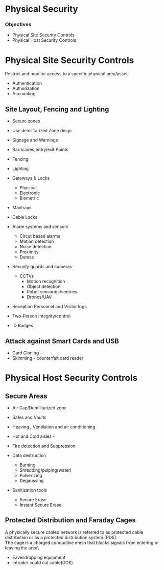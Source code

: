 # Physical Security

### Objectives
- Physical Site Security Controls
- Physical Host Security Controls

# Physical Site Security Controls
Restrict and monitor access to a specific physical area/asset

- Authentication
- Authorization
- Accounting

## Site Layout, Fencing and Lighting
- Secure zones
- Use demilitarized Zone deign
- Signage and Warnings

- Barricades,entry/exit Points
- Fencing
- Lighting

- Gateways & Locks
    - Physical
    - Electronic
    - Biometric

- Mantraps
- Cable Locks

- Alarm systems and sensors
    - Circut based alarms
    - Motion detection
    - Noise detection
    - Proximity
    - Duress

- Security guards and cameras
    - CCTVs
        - Motion recognition
        - Object detection
        - Robot sensories/sentries
        - Drones/UAV

- Reception Personnel and Visitor logs
- Two-Person Integrity/control
- ID Badges

## Attack against Smart Cards and USB
- Card Cloning -
- Skimming - counterfeit card reader

# Physical Host Security Controls
## Secure Areas
- Air Gap/Demilitarized zone
- Safes and Vaults

- Heaving , Ventilation and air conditioning
- Hot and Cold aisles - 
- Fire detection and Suppression

- Data destruction
    - Burning
    - Shredding/pulping(water)
    - Pulverizing
    - Degaussing

- Sanitization tools
    - Secure Erase
    - Instant Secure Erase
## Protected Distribution and Faraday Cages
A physically secure cabled network is referred to as protected cable distribution or as a protected distribution system (PDS).\
The cage is a charged conductive mesh that blocks signals from entering or leaving the area\
- Eavesdropping equipment
- Intruder could cut cable(DOS)



